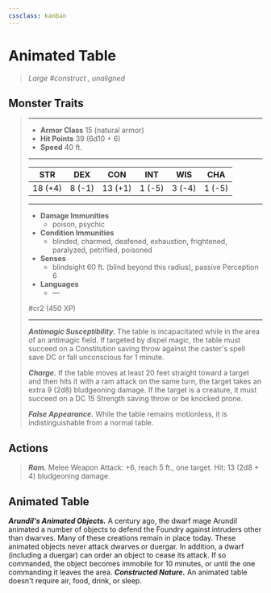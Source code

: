 ```yaml
---
cssclass: kanban
---
```


# Animated Table
>*Large #construct , unaligned*
## Monster Traits
>___
>- **Armor Class** 15 (natural armor)
>- **Hit Points** 39 (6d10 + 6)
>- **Speed** 40 ft.
>___
>|STR|DEX|CON|INT|WIS|CHA|
>|:---:|:---:|:---:|:---:|:---:|:---:|
>|18 (+4)|8 (-1)|13 (+1)|1 (-5)|3 (-4)|1 (-5)|
>___
>- **Damage Immunities**
>	 - poison, psychic
>- **Condition Immunities**
>	 - blinded, charmed, deafened, exhaustion, frightened, paralyzed, petrified, poisoned
>- **Senses**
>	 - blindsight 60 ft. (blind beyond this radius), passive Perception 6
>- **Languages**
>	 - —
>
> #cr2 (450 XP)
>___
>***Antimagic Susceptibility.*** The table is incapacitated while in the area of an antimagic field. If targeted by dispel magic, the table must succeed on a Constitution saving throw against the caster's spell save DC or fall unconscious for 1 minute.  
>
>***Charge.*** If the table moves at least 20 feet straight toward a target and then hits it with a ram attack on the same turn, the target takes an extra 9 (2d8) bludgeoning damage. If the target is a creature, it must succeed on a DC 15 Strength saving throw or be knocked prone.  
>
>***False Appearance.*** While the table remains motionless, it is indistinguishable from a normal table.  
>
## Actions
>***Ram.*** Melee Weapon Attack: +6, reach 5 ft., one target. Hit: 13 (2d8 + 4) bludgeoning damage.
## Animated Table
***Arundil's Animated Objects.*** A century ago, the dwarf mage Arundil animated a number of objects to defend the Foundry against intruders other than dwarves. Many of these creations remain in place today.
These animated objects never attack dwarves or duergar. In addition, a dwarf (including a duergar) can order an object to cease its attack. If so commanded, the object becomes immobile for 10 minutes, or until the one commanding it leaves the area.
***Constructed Nature.*** An animated table doesn't require air, food, drink, or sleep.